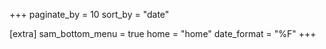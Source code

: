 +++
paginate_by = 10
sort_by = "date"

[extra]
sam_bottom_menu = true
home = "home"
date_format = "%F"
+++


